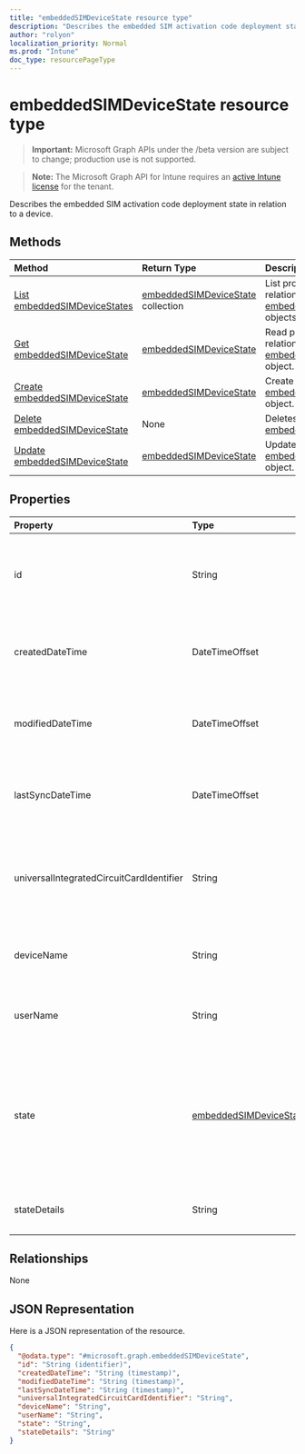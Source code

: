 ```yaml
---
title: "embeddedSIMDeviceState resource type"
description: "Describes the embedded SIM activation code deployment state in relation to a device."
author: "rolyon"
localization_priority: Normal
ms.prod: "Intune"
doc_type: resourcePageType
---
```


# embeddedSIMDeviceState resource type

> **Important:** Microsoft Graph APIs under the /beta version are subject to change; production use is not supported.

> **Note:** The Microsoft Graph API for Intune requires an [active Intune license](https://go.microsoft.com/fwlink/?linkid=839381) for the tenant.

Describes the embedded SIM activation code deployment state in relation to a device.

## Methods
|Method|Return Type|Description|
|:---|:---|:---|
|[List embeddedSIMDeviceStates](../api/intune-esim-embeddedsimdevicestate-list.md)|[embeddedSIMDeviceState](../resources/intune-esim-embeddedsimdevicestate.md) collection|List properties and relationships of the [embeddedSIMDeviceState](../resources/intune-esim-embeddedsimdevicestate.md) objects.|
|[Get embeddedSIMDeviceState](../api/intune-esim-embeddedsimdevicestate-get.md)|[embeddedSIMDeviceState](../resources/intune-esim-embeddedsimdevicestate.md)|Read properties and relationships of the [embeddedSIMDeviceState](../resources/intune-esim-embeddedsimdevicestate.md) object.|
|[Create embeddedSIMDeviceState](../api/intune-esim-embeddedsimdevicestate-create.md)|[embeddedSIMDeviceState](../resources/intune-esim-embeddedsimdevicestate.md)|Create a new [embeddedSIMDeviceState](../resources/intune-esim-embeddedsimdevicestate.md) object.|
|[Delete embeddedSIMDeviceState](../api/intune-esim-embeddedsimdevicestate-delete.md)|None|Deletes a [embeddedSIMDeviceState](../resources/intune-esim-embeddedsimdevicestate.md).|
|[Update embeddedSIMDeviceState](../api/intune-esim-embeddedsimdevicestate-update.md)|[embeddedSIMDeviceState](../resources/intune-esim-embeddedsimdevicestate.md)|Update the properties of a [embeddedSIMDeviceState](../resources/intune-esim-embeddedsimdevicestate.md) object.|

## Properties
|Property|Type|Description|
|:---|:---|:---|
|id|String|Unique identifier for the embedded SIM device status. System generated value assigned when created.|
|createdDateTime|DateTimeOffset|The time the embedded SIM device status was created. Generated service side.|
|modifiedDateTime|DateTimeOffset|The time the embedded SIM device status was last modified. Updated service side.|
|lastSyncDateTime|DateTimeOffset|The time the embedded SIM device last checked in. Updated service side.|
|universalIntegratedCircuitCardIdentifier|String|The Universal Integrated Circuit Card Identifier (UICCID) identifying the hardware onto which a profile is to be deployed.|
|deviceName|String|Device name to which the subscription was provisioned e.g. DESKTOP-JOE|
|userName|String|Username which the subscription was provisioned to e.g. joe@contoso.com|
|state|[embeddedSIMDeviceStateValue](../resources/intune-esim-embeddedsimdevicestatevalue.md)|The state of the profile operation applied to the device. Possible values are: `notEvaluated`, `failed`, `installing`, `installed`, `deleting`, `error`, `deleted`, `removedByUser`.|
|stateDetails|String|String description of the provisioning state.|

## Relationships
None

## JSON Representation
Here is a JSON representation of the resource.
<!-- {
  "blockType": "resource",
  "keyProperty": "id",
  "@odata.type": "microsoft.graph.embeddedSIMDeviceState"
}
-->
``` json
{
  "@odata.type": "#microsoft.graph.embeddedSIMDeviceState",
  "id": "String (identifier)",
  "createdDateTime": "String (timestamp)",
  "modifiedDateTime": "String (timestamp)",
  "lastSyncDateTime": "String (timestamp)",
  "universalIntegratedCircuitCardIdentifier": "String",
  "deviceName": "String",
  "userName": "String",
  "state": "String",
  "stateDetails": "String"
}
```



